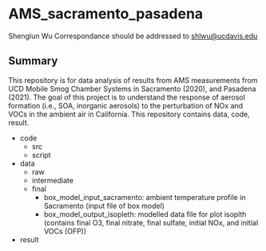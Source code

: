 # AMS_sacramento_pasadena

Shenglun Wu
Correspondance should be addressed to shlwu@ucdavis.edu

## Summary
This repository is for data analysis of results from AMS measurements from UCD Mobile Smog Chamber Systems in Sacramento (2020), and Pasadena (2021). The goal of this project is to understand the response of aerosol formation (i.e., SOA, inorganic aerosols) to the perturbation of NOx and VOCs in the ambient air in California.
This repository contains data, code, result.
- code
    - src
    - script
- data
    - raw
    - intermediate
    - final
      - box_model_input_sacramento: ambient temperature profile in Sacramento (input file of box model)
      - box_model_output_isopleth: modelled data file for plot isoplth (contains final O3, final nitrate, final sulfate, initial NOx, and initial VOCs (OFP))
- result
